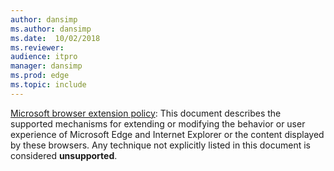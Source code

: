 ```yaml
---
author: dansimp
ms.author: dansimp
ms.date:  10/02/2018
ms.reviewer: 
audience: itpromanager: dansimp
ms.prod: edge
ms.topic: include
---
```


[Microsoft browser extension policy](https://docs.microsoft.com/legal/windows/agreements/microsoft-browser-extension-policy):
This document describes the supported mechanisms for extending or modifying the behavior or user experience of Microsoft Edge and Internet Explorer or the content displayed by these browsers. Any technique not explicitly listed in this document is considered **unsupported**.

